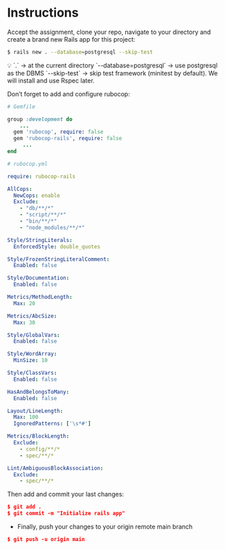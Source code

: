 # Instructions

Accept the assignment, clone your repo, navigate to your directory and create a
brand new Rails app for this project:

```bash
$ rails new . --database=postgresql --skip-test
```

<aside>
💡 `.` → at the current directory
`--database=postgresql` → use postgresql as the DBMS
`--skip-test` → skip test framework (minitest by default). We will install and use Rspec later.
</aside>

Don’t forget to add and configure rubocop:

```ruby
# Gemfile

group :development do
	...
  gem 'rubocop', require: false
  gem 'rubocop-rails', require: false
	 ...
end
```

```yaml
# rubocop.yml

require: rubocop-rails

AllCops:
  NewCops: enable
  Exclude:
    - "db/**/*"
    - "script/**/*"
    - "bin/**/*"
    - "node_modules/**/*"

Style/StringLiterals:
  EnforcedStyle: double_quotes

Style/FrozenStringLiteralComment:
  Enabled: false

Style/Documentation:
  Enabled: false

Metrics/MethodLength:
  Max: 20

Metrics/AbcSize:
  Max: 30

Style/GlobalVars:
  Enabled: false

Style/WordArray:
  MinSize: 10

Style/ClassVars:
  Enabled: false

HasAndBelongsToMany:
  Enabled: false

Layout/LineLength:
  Max: 100
  IgnoredPatterns: ['\s*#']

Metrics/BlockLength:
  Exclude:
    - config/**/*
    - spec/**/*

Lint/AmbiguousBlockAssociation:
  Exclude:
    - spec/**/*
```

Then add and commit your last changes:

```json
$ git add .
$ git commit -m "Initialize rails app"
```

- Finally, push your changes to your origin remote main branch

```json
$ git push -u origin main
```
